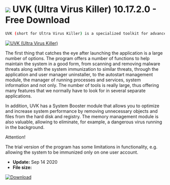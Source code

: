 # ![](https://cdn.softexe.net/static/icon/4/uvk-ultra-virus-killer-8375.png) UVK (Ultra Virus Killer) 10.17.2.0 - Free Download

```sh
UVK (short for Ultra Virus Killer) is a specialized toolkit for advanced users of the Windows family systems, with the help of which we will remove viruses, malware, unnecessary registry entries and optimize system operation.
```
[![UVK (Ultra Virus Killer)](https://gallery.dpcdn.pl/imgc/Tools/60182/g_-_420x350_1.5_-_x20150720212120_0.png)](https://softexe.net/win/security-privacy/other/uvk-ultra-virus-killer:hcge.html)

The first thing that catches the eye after launching the application is a large number of options. The program offers a number of functions to help maintain the system in a good form, from scanning and removing malware threats along with the system immunization to similar threats, through the application and user manager uninstaller, to the autostart management module, the manager of running processes and services, system information and not only. The number of tools is really large, thus offering many features that we normally have to look for in several separate applications.
 
 In addition, UVK has a System Booster module that allows you to optimize and increase system performance by removing unnecessary objects and files from the hard disk and registry. The memory management module is also valuable, allowing to eliminate, for example, a dangerous virus running in the background.
 
 Attention!
 
 The trial version of the program has some limitations in functionality, e.g. allowing the system to be immunized only on one user account.


- **Update:** Sep 14 2020
- **File size:** 

[![Download](https://cdn.softexe.net/static/img/download.png)](https://softexe.net/win/security-privacy/other/uvk-ultra-virus-killer:hcge.html)

